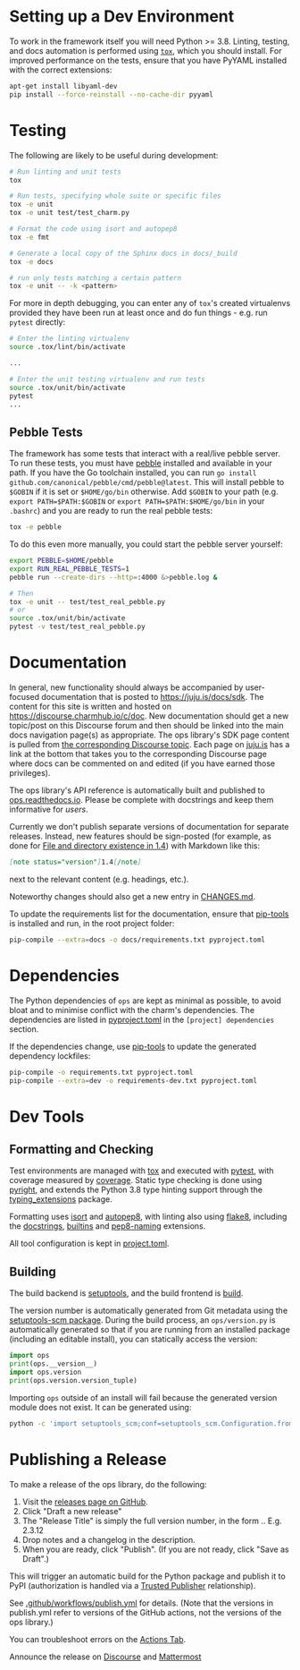 # Setting up a Dev Environment

To work in the framework itself you will need Python >= 3.8. Linting, testing,
and docs automation is performed using
[`tox`](https://tox.readthedocs.io/en/latest/), which you should install.
For improved performance on the tests, ensure that you have PyYAML
installed with the correct extensions:

```sh
apt-get install libyaml-dev
pip install --force-reinstall --no-cache-dir pyyaml
```

# Testing

The following are likely to be useful during development:

```sh
# Run linting and unit tests
tox

# Run tests, specifying whole suite or specific files
tox -e unit
tox -e unit test/test_charm.py

# Format the code using isort and autopep8
tox -e fmt

# Generate a local copy of the Sphinx docs in docs/_build
tox -e docs

# run only tests matching a certain pattern
tox -e unit -- -k <pattern>
```

For more in depth debugging, you can enter any of `tox`'s created virtualenvs
provided they have been run at least once and do fun things - e.g. run
`pytest` directly:

```sh
# Enter the linting virtualenv
source .tox/lint/bin/activate

...

# Enter the unit testing virtualenv and run tests
source .tox/unit/bin/activate
pytest
...

```

## Pebble Tests

The framework has some tests that interact with a real/live pebble server.  To
run these tests, you must have [pebble](https://github.com/canonical/pebble)
installed and available in your path.  If you have the Go toolchain installed,
you can run `go install github.com/canonical/pebble/cmd/pebble@latest`.  This will
install pebble to `$GOBIN` if it is set or `$HOME/go/bin` otherwise.  Add
`$GOBIN` to your path (e.g. `export PATH=$PATH:$GOBIN` or `export
PATH=$PATH:$HOME/go/bin` in your `.bashrc`) and you are ready to run the real
pebble tests:

```sh
tox -e pebble
```

To do this even more manually, you could start the pebble server yourself:

```sh
export PEBBLE=$HOME/pebble
export RUN_REAL_PEBBLE_TESTS=1
pebble run --create-dirs --http=:4000 &>pebble.log &

# Then
tox -e unit -- test/test_real_pebble.py
# or
source .tox/unit/bin/activate
pytest -v test/test_real_pebble.py
```

# Documentation

In general, new functionality
should always be accompanied by user-focused documentation that is posted to
https://juju.is/docs/sdk.  The content for this site is written and hosted on
https://discourse.charmhub.io/c/doc.  New documentation should get a new
topic/post on this Discourse forum and then should be linked into the main
docs navigation page(s) as appropriate.  The ops library's SDK page
content is pulled from
[the corresponding Discourse topic](https://discourse.charmhub.io/t/the-charmed-operator-software-development-kit-sdk-docs/4449).
Each page on [juju.is](https://juju.is/docs/sdk) has a link at the bottom that
takes you to the corresponding Discourse page where docs can be commented on
and edited (if you have earned those privileges).

The ops library's API reference is automatically built and published to
[ops.readthedocs.io](https://ops.readthedocs.io/en/latest/).  Please be complete with
docstrings and keep them informative for _users_.

Currently we don't publish separate versions of documentation for separate releases.  Instead, new features should be sign-posted (for example, as done for [File and directory existence in 1.4](https://juju.is/docs/sdk/interact-with-pebble#heading--file-exists)) with Markdown like this:

```markdown
[note status="version"]1.4[/note]
```

next to the relevant content (e.g. headings, etc.).

Noteworthy changes should also get a new entry in [CHANGES.md](CHANGES.md).

To update the requirements list for the documentation, ensure that
[pip-tools](https://pypi.org/project/pip-tools/) is installed and run, in the
root project folder:

```sh
pip-compile --extra=docs -o docs/requirements.txt pyproject.toml
```

# Dependencies

The Python dependencies of `ops` are kept as minimal as possible, to avoid
bloat and to minimise conflict with the charm's dependencies. The dependencies
are listed in [pyproject.toml](pyproject.toml) in the `[project] dependencies` section.

If the dependencies change, use [pip-tools](https://pypi.org/project/pip-tools/)
to update the generated dependency lockfiles:

```sh
pip-compile -o requirements.txt pyproject.toml
pip-compile --extra=dev -o requirements-dev.txt pyproject.toml
```

# Dev Tools

## Formatting and Checking

Test environments are managed with [tox](https://tox.wiki/) and executed with
[pytest](https://pytest.org), with coverage measured by
[coverage](https://coverage.readthedocs.io/en/7.3.2/).
Static type checking is done using [pyright](https://github.com/microsoft/pyright),
and extends the Python 3.8 type hinting support through the
[typing_extensions](https://pypi.org/project/typing-extensions/) package.

Formatting uses [isort](https://pypi.org/project/isort/) and
[autopep8](https://pypi.org/project/autopep8/), with linting also using
[flake8](https://github.com/PyCQA/flake8), including the
[docstrings](https://pypi.org/project/flake8-docstrings/),
[builtins](https://pypi.org/project/flake8-builtins/) and
[pep8-naming](https://pypi.org/project/pep8-naming/) extensions.

All tool configuration is kept in [project.toml](pyproject.toml).

## Building

The build backend is [setuptools](https://pypi.org/project/setuptools/), and
the build frontend is [build](https://pypi.org/project/build/).

The version number is automatically generated from Git metadata using the
[setuptools-scm package](https://pypi.org/project/setuptools-scm/). During the
build process, an ``ops/version.py`` is automatically generated so that if you
are running from an installed package (including an editable install), you can
statically access the version:

```python
import ops
print(ops.__version__)
import ops.version
print(ops.version.version_tuple)
```

[This is pretty awful, and it seems like this cannot be the best way to do this]: #

Importing `ops` outside of an install will fail because the generated version
module does not exist. It can be generated using:

```sh
python -c 'import setuptools_scm;conf=setuptools_scm.Configuration.from_file();setuptools_scm.dump_version(conf.root,setuptools_scm.get_version(),conf.version_file,conf.version_file_template)'
```

# Publishing a Release

To make a release of the ops library, do the following:

1. Visit the [releases page on GitHub](https://github.com/canonical/operator/releases).
2. Click "Draft a new release"
3. The "Release Title" is simply the full version number, in the form <major>.<minor>.<patch>
   E.g. 2.3.12
4. Drop notes and a changelog in the description.
5. When you are ready, click "Publish". (If you are not ready, click "Save as Draft".)

This will trigger an automatic build for the Python package and publish it to PyPI (authorization is handled via a [Trusted Publisher](https://docs.pypi.org/trusted-publishers/) relationship).

See [.github/workflows/publish.yml](.github/workflows/publish.yml) for details. (Note that the versions in publish.yml refer to versions of the GitHub actions, not the versions of the ops library.)

You can troubleshoot errors on the [Actions Tab](https://github.com/canonical/operator/actions).

Announce the release on [Discourse](https://discourse.charmhub.io/c/framework/42) and [Mattermost](https://chat.charmhub.io/charmhub/channels/charm-dev)
